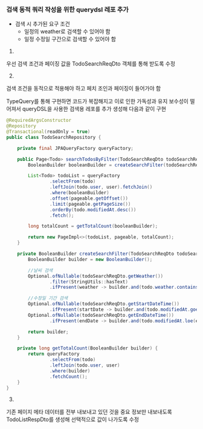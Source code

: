 ### 검색 동적 쿼리 작성을 위한 querydsl 레포 추가
- 검색 시 추가된 요구 조건
    - 일정의 weather로 검색할 수 있어야 함
    - 일정 수정일 구간으로 검색할 수 있어야 함

1) 
우선 검색 조건과 페이징 값을 TodoSearchReqDto 객체를 통해 받도록 수정

2)
검색 조건을 동적으로 적용해야 하고 페치 조인과 페이징이 들어가야 함

TypeQuery를 통해 구현하면 코드가 복잡해지고 이로 인한 가독성과 유지 보수성이 떨어져서
queryDSL을 사용한 검색용 레포를 추가 생성해 다음과 같이 구현
```java
@RequiredArgsConstructor
@Repository
@Transactional(readOnly = true)
public class TodoSearchRepository {

    private final JPAQueryFactory queryFactory;

    public Page<Todo> searchTodosByFilter(TodoSearchReqDto todoSearchReqDto, Pageable pageable){
        BooleanBuilder booleanBuilder = createSearchFilter(todoSearchReqDto);

        List<Todo> todoList = queryFactory
                .selectFrom(todo)
                .leftJoin(todo.user, user).fetchJoin()
                .where(booleanBuilder)
                .offset(pageable.getOffset())
                .limit(pageable.getPageSize())
                .orderBy(todo.modifiedAt.desc())
                .fetch();

        long totalCount = getTotalCount(booleanBuilder);

        return new PageImpl<>(todoList, pageable, totalCount);
    }

    private BooleanBuilder createSearchFilter(TodoSearchReqDto todoSearchReqDto){
        BooleanBuilder builder = new BooleanBuilder();

        //날씨 검색
        Optional.ofNullable(todoSearchReqDto.getWeather())
                .filter(StringUtils::hasText)
                .ifPresent(weather -> builder.and(todo.weather.contains(weather)));

        //수정일 기간 검색
        Optional.ofNullable(todoSearchReqDto.getStartDateTime())
                .ifPresent(startDate -> builder.and(todo.modifiedAt.goe(startDate)));
        Optional.ofNullable(todoSearchReqDto.getEndDateTime())
                .ifPresent(endDate -> builder.and(todo.modifiedAt.loe(endDate)));

        return builder;
    }

    private long getTotalCount(BooleanBuilder builder) {
        return queryFactory
                .selectFrom(todo)
                .leftJoin(todo.user, user)
                .where(builder)
                .fetchCount();
    }
}

```

3)
기존 페이지 메타 데이터를 전부 내보내고 있던 것을 중요 정보만 내보내도록 TodoListRespDto를 생성해 선택적으로 값이 나가도록 수정

